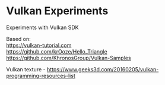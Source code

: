 # Vulkan Experiments  
Experiments with Vulkan SDK  

Based on:  
https://vulkan-tutorial.com  
https://github.com/krOoze/Hello_Triangle  
https://github.com/KhronosGroup/Vulkan-Samples  

Vulkan texture - https://www.geeks3d.com/20160205/vulkan-programming-resources-list